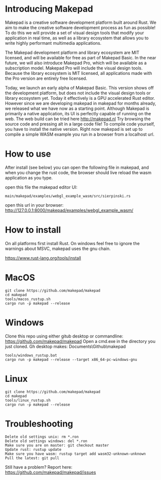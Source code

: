 # Introducing Makepad

Makepad is a creative software development platform built around Rust. We aim to make the creative software development process as fun as possible! To do this we will provide a set of visual design tools that modify your application in real time, as well as a library ecosystem that allows you to write highly performant multimedia applications. 

The Makepad development platform and library ecosystem are MIT licensed, and will be available for free as part of Makepad Basic. In the near future, we will also introduce Makepad Pro, which will be available as a subscription model. Makepad Pro will include the visual design tools. Because the library ecosystem is MIT licensed, all applications made with the Pro version are entirely free licensed.

Today, we launch an early alpha of Makepad Basic. This version shows off the development platform, but does not include the visual design tools or library ecosystem yet. Today it effectively is a GPU accelerated Rust editor. However since we are developing makepad in makepad for months already, we released what we have now as a starting point. Although Makepad is primarily a native application, its UI is perfectly capable of running on the web. The web build can be tried here http://makepad.nl Try browsing the source code and pressing alt in a large code file! To compile code yourself, you have to install the native version. Right now makepad is set up to compile a simple WASM example you run in a browser from a localhost url.

# How to use

After install (see below) you can open the following file in makepad, and when you change the rust code, the browser should live reload the wasm application as you type.

open this file the makepad editor UI: 
```
main/makepad/examples/webgl_example_wasm/src/sierpinski.rs
```
open this url in your browser: 
http://127.0.0.1:8000/makepad/examples/webgl_example_wasm/

# How to install

On all platforms first install Rust. On windows feel free to ignore the warnings about MSVC, makepad uses the gnu chain. 

https://www.rust-lang.org/tools/install

# MacOS

```
git clone https://github.com/makepad/makepad
cd makepad
tools/macos_rustup.sh
cargo run -p makepad --release
```

# Windows

Clone this repo using either gitub desktop or commandline: https://github.com/makepad/makepad
Open a cmd.exe in the directory you just cloned. Gh desktop makes: Documents\\Github\\makepad

```
tools/windows_rustup.bat
cargo run -p makepad --release --target x86_64-pc-windows-gnu
```

# Linux
```
git clone https://github.com/makepad/makepad
cd makepad
tools/linux_rustup.sh
cargo run -p makepad --release
```

# Troubleshooting
```
Delete old settings unix: rm *.ron
Delete old settings windows: del *.ron
Make sure you are on master: git checkout master
Update rust: rustup update
Make sure you have wasm: rustup target add wasm32-unknown-unknown
Pull the latest: git pull
```

Still have a problem? Report here: https://github.com/makepad/makepad/issues
